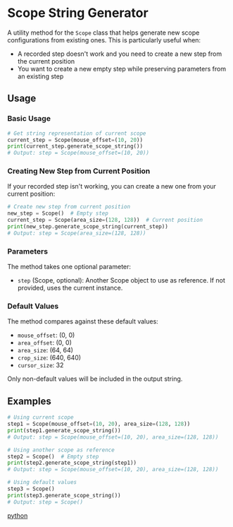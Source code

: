 # Scope String Generator

A utility method for the `Scope` class that helps generate new scope configurations from existing ones. This is particularly useful when:
- A recorded step doesn't work and you need to create a new step from the current position
- You want to create a new empty step while preserving parameters from an existing step

## Usage

### Basic Usage

```python
# Get string representation of current scope
current_step = Scope(mouse_offset=(10, 20))
print(current_step.generate_scope_string())
# Output: step = Scope(mouse_offset=(10, 20))
```

### Creating New Step from Current Position

If your recorded step isn't working, you can create a new one from your current position:

```python
# Create new step from current position
new_step = Scope()  # Empty step
current_step = Scope(area_size=(128, 128))  # Current position
print(new_step.generate_scope_string(current_step))
# Output: step = Scope(area_size=(128, 128))
```

### Parameters

The method takes one optional parameter:
- `step` (Scope, optional): Another Scope object to use as reference. If not provided, uses the current instance.

### Default Values

The method compares against these default values:
- `mouse_offset`: (0, 0)
- `area_offset`: (0, 0)
- `area_size`: (64, 64)
- `crop_size`: (640, 640)
- `cursor_size`: 32

Only non-default values will be included in the output string.

## Examples

```python
# Using current scope
step1 = Scope(mouse_offset=(10, 20), area_size=(128, 128))
print(step1.generate_scope_string())
# Output: step = Scope(mouse_offset=(10, 20), area_size=(128, 128))

# Using another scope as reference
step2 = Scope()  # Empty step
print(step2.generate_scope_string(step1))
# Output: step = Scope(mouse_offset=(10, 20), area_size=(128, 128))

# Using default values
step3 = Scope()
print(step3.generate_scope_string())
# Output: step = Scope()
```

[python](../src/pyperiscope/layer4.py)